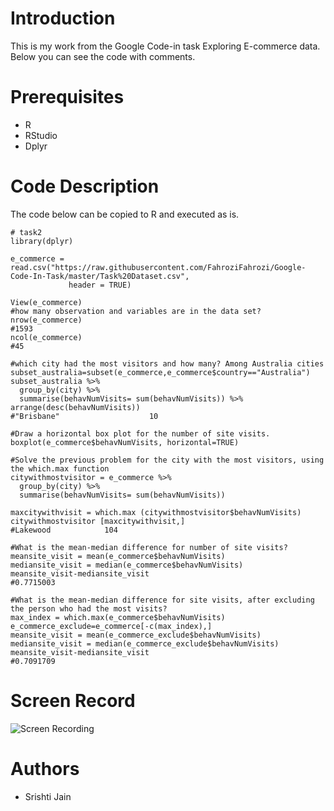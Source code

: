 # Introduction
This is my work from the Google Code-in task Exploring E-commerce data. Below you can see the code with comments.

# Prerequisites
- R
- RStudio
- Dplyr

# Code Description
The code below can be copied to R and executed as is.
```
# task2 
library(dplyr)

e_commerce = read.csv("https://raw.githubusercontent.com/FahroziFahrozi/Google-Code-In-Task/master/Task%20Dataset.csv",
             header = TRUE)

View(e_commerce)
#how many observation and variables are in the data set?
nrow(e_commerce)
#1593
ncol(e_commerce)
#45

#which city had the most visitors and how many? Among Australia cities
subset_australia=subset(e_commerce,e_commerce$country=="Australia")
subset_australia %>% 
  group_by(city) %>% 
  summarise(behavNumVisits= sum(behavNumVisits)) %>% arrange(desc(behavNumVisits))
#"Brisbane"                    10
            
#Draw a horizontal box plot for the number of site visits.
boxplot(e_commerce$behavNumVisits, horizontal=TRUE)

#Solve the previous problem for the city with the most visitors, using the which.max function
citywithmostvisitor = e_commerce %>% 
  group_by(city) %>% 
  summarise(behavNumVisits= sum(behavNumVisits))

maxcitywithvisit = which.max (citywithmostvisitor$behavNumVisits)
citywithmostvisitor [maxcitywithvisit,]
#Lakewood            104

#What is the mean-median difference for number of site visits?
meansite_visit = mean(e_commerce$behavNumVisits)
mediansite_visit = median(e_commerce$behavNumVisits)
meansite_visit-mediansite_visit
#0.7715003

#What is the mean-median difference for site visits, after excluding the person who had the most visits?
max_index = which.max(e_commerce$behavNumVisits)
e_commerce_exclude=e_commerce[-c(max_index),]
meansite_visit = mean(e_commerce_exclude$behavNumVisits)
mediansite_visit = median(e_commerce_exclude$behavNumVisits)
meansite_visit-mediansite_visit
#0.7091709
```

# Screen Record
![Screen Recording](http://g.recordit.co/RahvUnnAYD.gif)

# Authors
- Srishti Jain

